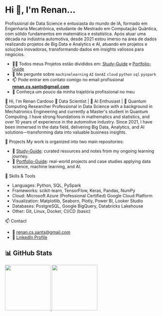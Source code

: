 
<h1 align="left">Hi 👋, I'm Renan...</h1>

Profissional de Data Science e entusiasta do mundo de IA, formado em Engenharia Mecatrônica, estudante de Mestrado em Computação Quântica, com sólido fundamentos em matemática e estatística. Após atuar uma década na indústria automotiva, desde 2021 estou imerso na área de dados realizando projetos de Big Data e Analytics e AI, atuando em projetos e soluções inovadoras, transformando dados em insights valiosos para negócios.

- 👨‍💻 Todos meus Projetos estão divididos em: [Study-Guide](https://github.com/reynancs/study-guide) e [Portfolio-Guide](https://reynancs.github.io/portfolio-guide/)
- 💬 Me pergunte sobre `machinelearning` `AI` `GenAI` `cloud` `python` `sql` `pyspark` 
- 📫 Pode entrar em contato comigo no email profissional **renan.cs.sants@gmail.com**
- 📄 Conheça um pouco da minha trajetória profissional no meu 


👋 Hi, I'm Renan Cardoso
🎯 Data Scientist | 🤖 AI Enthusiast | 🧠 Quantum Computing Researcher
Professional in Data Science with a background in Mechatronics Engineering and currently a Master's student in Quantum Computing. I have strong foundations in mathematics and statistics, and over 10 years of experience in the automotive industry. Since 2021, I have been immersed in the data field, delivering Big Data, Analytics, and AI solutions—transforming data into valuable business insights.

🚀 Projects
My work is organized into two main repositories:
- 📘 [Study-Guide](https://github.com/reynancs/study-guide): curated resources and notes from my ongoing learning journey.
- 📂 [Portfolio-Guide](https://reynancs.github.io/portfolio-guide/): real-world projects and case studies applying data science, machine learning, and AI.


🧠 Skills & Tools
- Languages: Python, SQL, PySpark
- Frameworks: scikit-learn, TensorFlow, Keras, Pandas, NumPy
- Cloud: Microsoft Azure (Professional Certified) Google Cloud Platform
- Visualization: Matplotlib, Seaborn, Plotly, Power BI, Looker Studio
- Databases: PostgreSQL, Google BigQuery, Databricks Lakehouse
- Other: Git, Linux, Docker, CI/CD (basic)


📫 Contact
- 📧 renan.cs.sants@gmail.com
- 💼 [LinkedIn Profile](https://www.linkedin.com/in/renan-cardoso-8323b151/)


## 📊 GitHub Stats
<p align="left">
<a href="https://github.com/reynancs">
  <img height="150em" src="https://github-readme-stats-eight-theta.vercel.app/api?username=reynancs&show_icons=true&theme=transparent&include_all_commits=true&count_private=true"/>
  <img height="150em" src="https://github-readme-stats-eight-theta.vercel.app/api/top-langs/?username=reynancs&layout=compact&langs_count=8&theme=transparent"/>
</a>
</p>

